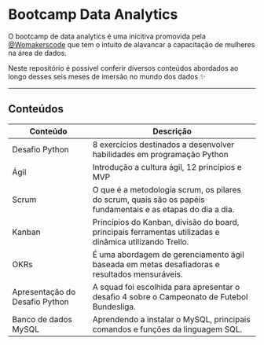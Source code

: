 # Bootcamp Data Analytics

O bootcamp de data analytics é uma inicitiva  promovida pela [@Womakerscode](https://github.com/WoMakersCode) que tem o intuito de alavancar a capacitação de mulheres na área de dados.

Neste repositório é possivel conferir diversos conteúdos abordados ao longo desses seis meses de imersão no mundo dos dados ✨

---

## Conteúdos

|Conteúdo| Descrição | 
|--|--|
|Desafio Python| 8 exercícios destinados a desenvolver habilidades em programação Python|
|Ágil| Introdução a cultura ágil, 12 princípios e MVP |
| Scrum | O que é a metodologia scrum, os pilares do scrum, quais são os papéis fundamentais e as etapas do dia a dia. |
| Kanban | Princípios do Kanban, divisão do board, principais ferramentas utilizadas e dinâmica utilizando Trello.|
|OKRs | É uma abordagem de gerenciamento ágil baseada em metas desafiadoras e resultados mensuráveis. |
|Apresentação do Desafio Python| A squad foi escolhida para apresentar o desafio 4 sobre o Campeonato de Futebol Bundesliga. |
|Banco de dados MySQL|Aprendendo a instalar o MySQL, principais comandos e funções da linguagem SQL.|
